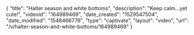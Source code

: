 {
    "title": "Halter season and white bottoms",
    "description": "Keep calm...yet cute!",
    "videoid": "164989469",
    "date_created": "1529547504",
    "date_modified": "1546466776",
    "type": "captivate",
    "layout": "video",
    "url": "\/v\/halter-season-and-white-bottoms\/164989469"
}
